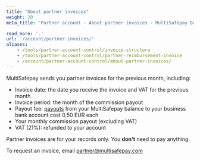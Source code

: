 ```yaml
---
title: "About partner invoices"
weight: 20
meta_title: "Partner account - About partner invoices - MultiSafepay Docs"

read_more: '.'
url: '/account/partner-invoices/'
aliases:
    - /tools/partner-account-control/invoice-structure
    - /tools/partner-account-control/partner-reimbursement-invoice
    - /account/partner-account-control/about-partner-invoices/
---
```


MultiSafepay sends you partner invoices for the previous month, including:

- Invoice date: the date you receive the invoice and VAT for the previous month
- Invoice period: the month of the commission payout
- Payout fee: [payouts](/account/payouts/) from your MultiSafepay balance to your business bank account cost 0,50 EUR each
- Your monthly commission payout (excluding VAT)
- VAT (21%): refunded to your account

Partner invoices are for your records only. You **don't** need to pay anything.

To request an invoice, email <partner@multisafepay.com>